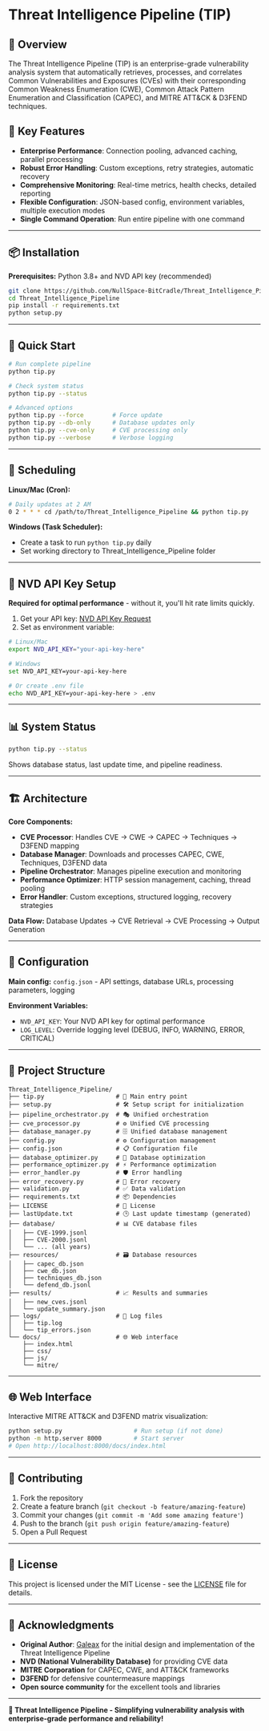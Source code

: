 # Threat Intelligence Pipeline (TIP)

## 🎯 Overview

The Threat Intelligence Pipeline (TIP) is an enterprise-grade vulnerability analysis system that automatically retrieves, processes, and correlates Common Vulnerabilities and Exposures (CVEs) with their corresponding Common Weakness Enumeration (CWE), Common Attack Pattern Enumeration and Classification (CAPEC), and MITRE ATT&CK & D3FEND techniques.

## 🚀 Key Features

- **Enterprise Performance**: Connection pooling, advanced caching, parallel processing
- **Robust Error Handling**: Custom exceptions, retry strategies, automatic recovery
- **Comprehensive Monitoring**: Real-time metrics, health checks, detailed reporting
- **Flexible Configuration**: JSON-based config, environment variables, multiple execution modes
- **Single Command Operation**: Run entire pipeline with one command

---

## 📦 Installation

**Prerequisites:** Python 3.8+ and NVD API key (recommended)

```bash
git clone https://github.com/NullSpace-BitCradle/Threat_Intelligence_Pipeline.git
cd Threat_Intelligence_Pipeline
pip install -r requirements.txt
python setup.py
```

---

## 🎯 Quick Start

```bash
# Run complete pipeline
python tip.py

# Check system status
python tip.py --status

# Advanced options
python tip.py --force        # Force update
python tip.py --db-only      # Database updates only
python tip.py --cve-only     # CVE processing only
python tip.py --verbose      # Verbose logging
```

---

## 🔧 Scheduling

**Linux/Mac (Cron):**

```bash
# Daily updates at 2 AM
0 2 * * * cd /path/to/Threat_Intelligence_Pipeline && python tip.py
```

**Windows (Task Scheduler):**

- Create a task to run `python tip.py` daily
- Set working directory to Threat_Intelligence_Pipeline folder

---

## 🔑 NVD API Key Setup

**Required for optimal performance** - without it, you'll hit rate limits quickly.

1. Get your API key: [NVD API Key Request](https://nvd.nist.gov/developers/request-an-api-key)
2. Set as environment variable:

```bash
# Linux/Mac
export NVD_API_KEY="your-api-key-here"

# Windows
set NVD_API_KEY=your-api-key-here

# Or create .env file
echo NVD_API_KEY=your-api-key-here > .env
```

---

## 📊 System Status

```bash
python tip.py --status
```

Shows database status, last update time, and pipeline readiness.

---

## 🏗️ Architecture

**Core Components:**

- **CVE Processor**: Handles CVE → CWE → CAPEC → Techniques → D3FEND mapping
- **Database Manager**: Downloads and processes CAPEC, CWE, Techniques, D3FEND data
- **Pipeline Orchestrator**: Manages pipeline execution and monitoring
- **Performance Optimizer**: HTTP session management, caching, thread pooling
- **Error Handler**: Custom exceptions, structured logging, recovery strategies

**Data Flow:** Database Updates → CVE Retrieval → CVE Processing → Output Generation

---

## 🔧 Configuration

**Main config:** `config.json` - API settings, database URLs, processing parameters, logging

**Environment Variables:**

- `NVD_API_KEY`: Your NVD API key for optimal performance
- `LOG_LEVEL`: Override logging level (DEBUG, INFO, WARNING, ERROR, CRITICAL)

---

## 📁 Project Structure

```text
Threat_Intelligence_Pipeline/
├── tip.py                    # 🎯 Main entry point
├── setup.py                  # 🛠️ Setup script for initialization
├── pipeline_orchestrator.py  # 🎭 Unified orchestration
├── cve_processor.py          # ⚙️ Unified CVE processing
├── database_manager.py       # 🗄️ Unified database management
├── config.py                 # ⚙️ Configuration management
├── config.json               # 📋 Configuration file
├── database_optimizer.py     # 🚀 Database optimization
├── performance_optimizer.py  # ⚡ Performance optimization
├── error_handler.py          # 🛡️ Error handling
├── error_recovery.py         # 🔄 Error recovery
├── validation.py             # ✅ Data validation
├── requirements.txt          # 📦 Dependencies
├── LICENSE                   # 📄 License
├── lastUpdate.txt            # 🕒 Last update timestamp (generated)
├── database/                 # 📊 CVE database files
│   ├── CVE-1999.jsonl
│   ├── CVE-2000.jsonl
│   └── ... (all years)
├── resources/                # 🗃️ Database resources
│   ├── capec_db.json
│   ├── cwe_db.json
│   ├── techniques_db.json
│   └── defend_db.jsonl
├── results/                  # 📈 Results and summaries
│   ├── new_cves.jsonl
│   └── update_summary.json
├── logs/                     # 📝 Log files
│   ├── tip.log
│   └── tip_errors.json
└── docs/                     # 🌐 Web interface
    ├── index.html
    ├── css/
    ├── js/
    └── mitre/
```

---

## 🌐 Web Interface

Interactive MITRE ATT&CK and D3FEND matrix visualization:

```bash
python setup.py                    # Run setup (if not done)
python -m http.server 8000         # Start server
# Open http://localhost:8000/docs/index.html
```

---

## 🤝 Contributing

1. Fork the repository
2. Create a feature branch (`git checkout -b feature/amazing-feature`)
3. Commit your changes (`git commit -m 'Add some amazing feature'`)
4. Push to the branch (`git push origin feature/amazing-feature`)
5. Open a Pull Request

---

## 📄 License

This project is licensed under the MIT License - see the [LICENSE](LICENSE) file for details.

---

## 🙏 Acknowledgments

- **Original Author**: [Galeax](https://github.com/Galeax) for the initial design and implementation of the Threat Intelligence Pipeline
- **NVD (National Vulnerability Database)** for providing CVE data
- **MITRE Corporation** for CAPEC, CWE, and ATT&CK frameworks
- **D3FEND** for defensive countermeasure mappings
- **Open source community** for the excellent tools and libraries

---

**🎉 Threat Intelligence Pipeline - Simplifying vulnerability analysis with enterprise-grade performance and reliability!**
